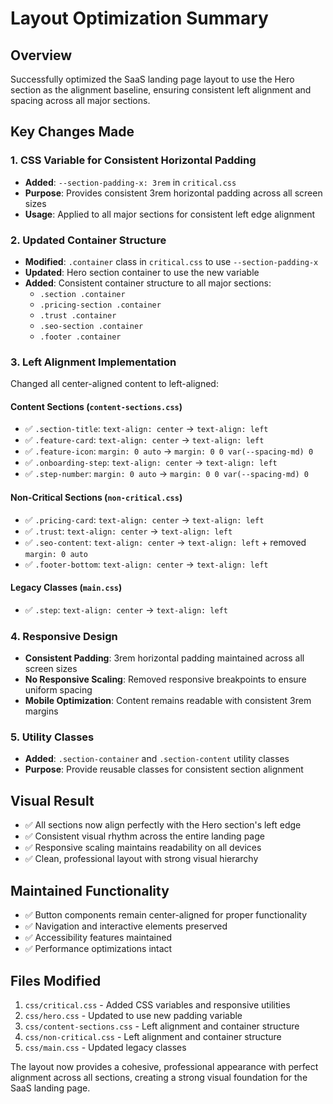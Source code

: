 # Layout Optimization Summary

## Overview
Successfully optimized the SaaS landing page layout to use the Hero section as the alignment baseline, ensuring consistent left alignment and spacing across all major sections.

## Key Changes Made

### 1. CSS Variable for Consistent Horizontal Padding
- **Added**: `--section-padding-x: 3rem` in `critical.css`
- **Purpose**: Provides consistent 3rem horizontal padding across all screen sizes
- **Usage**: Applied to all major sections for consistent left edge alignment

### 2. Updated Container Structure
- **Modified**: `.container` class in `critical.css` to use `--section-padding-x`
- **Updated**: Hero section container to use the new variable
- **Added**: Consistent container structure to all major sections:
  - `.section .container`
  - `.pricing-section .container`
  - `.trust .container`
  - `.seo-section .container`
  - `.footer .container`

### 3. Left Alignment Implementation
Changed all center-aligned content to left-aligned:

#### Content Sections (`content-sections.css`)
- ✅ `.section-title`: `text-align: center` → `text-align: left`
- ✅ `.feature-card`: `text-align: center` → `text-align: left`
- ✅ `.feature-icon`: `margin: 0 auto` → `margin: 0 0 var(--spacing-md) 0`
- ✅ `.onboarding-step`: `text-align: center` → `text-align: left`
- ✅ `.step-number`: `margin: 0 auto` → `margin: 0 0 var(--spacing-md) 0`

#### Non-Critical Sections (`non-critical.css`)
- ✅ `.pricing-card`: `text-align: center` → `text-align: left`
- ✅ `.trust`: `text-align: center` → `text-align: left`
- ✅ `.seo-content`: `text-align: center` → `text-align: left` + removed `margin: 0 auto`
- ✅ `.footer-bottom`: `text-align: center` → `text-align: left`

#### Legacy Classes (`main.css`)
- ✅ `.step`: `text-align: center` → `text-align: left`

### 4. Responsive Design
- **Consistent Padding**: 3rem horizontal padding maintained across all screen sizes
- **No Responsive Scaling**: Removed responsive breakpoints to ensure uniform spacing
- **Mobile Optimization**: Content remains readable with consistent 3rem margins

### 5. Utility Classes
- **Added**: `.section-container` and `.section-content` utility classes
- **Purpose**: Provide reusable classes for consistent section alignment

## Visual Result
- ✅ All sections now align perfectly with the Hero section's left edge
- ✅ Consistent visual rhythm across the entire landing page
- ✅ Responsive scaling maintains readability on all devices
- ✅ Clean, professional layout with strong visual hierarchy

## Maintained Functionality
- ✅ Button components remain center-aligned for proper functionality
- ✅ Navigation and interactive elements preserved
- ✅ Accessibility features maintained
- ✅ Performance optimizations intact

## Files Modified
1. `css/critical.css` - Added CSS variables and responsive utilities
2. `css/hero.css` - Updated to use new padding variable
3. `css/content-sections.css` - Left alignment and container structure
4. `css/non-critical.css` - Left alignment and container structure
5. `css/main.css` - Updated legacy classes

The layout now provides a cohesive, professional appearance with perfect alignment across all sections, creating a strong visual foundation for the SaaS landing page. 